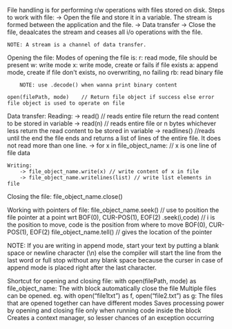 File handling is for performing r/w operations with files stored on disk.
Steps to work with file:
    -> Open the file and store it in a variable. The stream is formed between the application and the file.
    -> Data transfer 
    -> Close the file, deaalcates the stream and ceases all i/o operations with the file.

    NOTE: A stream is a channel of data transfer.

Opening the file:
    Modes of opening the file is:
        r: read mode, file should be present
        w: write mode
        x: write mode, create or fails if file exists
        a: append mode, create if file don't exists, no overwriting, no failing
        rb: read binary file

        NOTE: use .decode() when wanna print binary content

    open(filePath, mode)    // Return file object if success else error
    file object is used to operate on file

Data transfer:
    Reading:
        -> read()   // reads entire file return the read content to be stored in variable
        -> read(n)  // reads entire file or n bytes whichever less return the read content to be stored in variable
        -> readlines()  //reads until the end the file ends and returns a list of lines of the entire file. It does not read more than one line.
        -> for x in file_object_name:   // x is one line of file data

    Writing:
        -> file_object_name.write(x) // write content of x in file
        -> file_object_name.writelines(list) // write list elements in file

Closing the file:
    file_object_name.close()

Working with pointers of file:
    file_object_name.seek() // use to position the file pointer at a point wrt BOF(0), CUR-POS(1), EOF(2)
    .seek(i,code)   // i is the position to move, code is the position from where to move BOF(0), CUR-POS(1), EOF(2)
    file_object_name.tell() // gives the location of the pointer


NOTE: If you are writing in append mode, start your text by putting a blank space or newline character (\n) else the compiler will start the line from the last word or full stop without any blank space because the curser in case of append mode is placed right after the last character.

Shortcut for opening and closing file:
    with open(filePath, mode) as file_object_name:
    The with block automatically close the file
    Multiple files can be opened.
        eg. with open(“file1txt”) as f, open(“file2.txt”) as g:
    The files that are opened together can have different modes
    Saves processing power by opening and closing file only when running code inside the block
    Creates a context manager, so lesser chances of an exception occurring